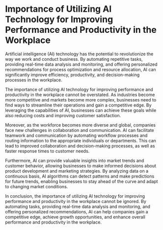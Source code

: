 Importance of Utilizing AI Technology for Improving Performance and Productivity in the Workplace
===============================================================================================================

Artificial intelligence (AI) technology has the potential to revolutionize the way we work and conduct business. By automating repetitive tasks, providing real-time data analysis and monitoring, and offering personalized recommendations for process optimization and resource allocation, AI can significantly improve efficiency, productivity, and decision-making processes in the workplace.

The importance of utilizing AI technology for improving performance and productivity in the workplace cannot be overstated. As industries become more competitive and markets become more complex, businesses need to find ways to streamline their operations and gain a competitive edge. By leveraging the capabilities of AI, businesses can achieve these goals while also reducing costs and improving customer satisfaction.

Moreover, as the workforce becomes more diverse and global, companies face new challenges in collaboration and communication. AI can facilitate teamwork and communication by automating workflow processes and routing information to the appropriate individuals or departments. This can lead to improved collaboration and decision-making processes, as well as faster response times to customer needs.

Furthermore, AI can provide valuable insights into market trends and customer behavior, allowing businesses to make informed decisions about product development and marketing strategies. By analyzing data on a continuous basis, AI algorithms can detect patterns and make predictions for future trends, enabling businesses to stay ahead of the curve and adapt to changing market conditions.

In conclusion, the importance of utilizing AI technology for improving performance and productivity in the workplace cannot be ignored. By automating tasks, providing real-time data analysis and monitoring, and offering personalized recommendations, AI can help companies gain a competitive edge, achieve growth opportunities, and enhance overall performance and productivity in the workplace.
